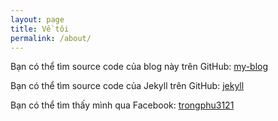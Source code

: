 ```yaml
---
layout: page
title: Về tôi
permalink: /about/
---
```


<!-- This is the base Jekyll theme. You can find out more info about customizing your Jekyll theme, as well as basic Jekyll usage documentation at [jekyllrb.com](https://jekyllrb.com/) -->

Bạn có thể tìm source code của blog này trên GitHub:
[my-blog](https://github.com/trongphu567/my-blog)

Bạn có thể tìm source code của Jekyll trên GitHub:
[jekyll](https://github.com/jekyll/jekyll)

Bạn có thể tìm thấy mình qua Facebook:
[trongphu3121](https://www.facebook.com/trongphu3121)
